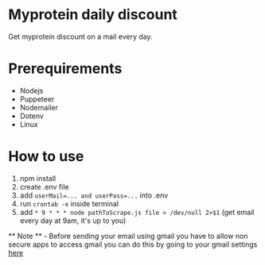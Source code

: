 # Myprotein daily discount
Get myprotein discount on a mail every day.

# Prerequirements

- Nodejs
- Puppeteer
- Nodemailer
- Dotenv
- Linux

# How to use

1. npm install
2. create .env file
3. add `userMail=... and userPass=...` into .env
4. run `crontab -e` inside terminal
5. add `* 9 * * * node pathToScrape.js file > /dev/null 2>$1` (get email every day at 9am, it's up to you)

** Note ** - Before sending your email using gmail you have to allow non secure apps to access gmail you can do this by going to your gmail settings [here](https://myaccount.google.com/lesssecureapps)
